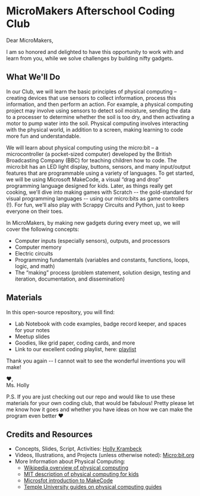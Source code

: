 # MicroMakers Afterschool Coding Club

Dear MicroMakers,

I am so honored and delighted to have this opportunity to work with and learn from you, while we solve challenges by building nifty gadgets. 

## What We'll Do
In our Club, we will learn the basic principles of physical computing – creating devices that use sensors to collect information, process this information, and then perform an action. For example, a physical computing project may involve using sensors to detect soil moisture, sending the data to a processer to determine whether the soil is too dry, and then activating a motor to pump water into the soil. Physical computing involves interacting with the physical world, in addition to a screen, making learning to code more fun and understandable. 

We will learn about physical computing using the micro:bit – a microcontroller (a pocket-sized computer) developed by the British Broadcasting Company (BBC) for teaching children how to code. The micro:bit has an LED light display, buttons, sensors, and many input/output features that are programmable using a variety of languages. To get started, we will be using Microsoft MakeCode, a visual “drag and drop” programming language designed for kids. Later, as things really get cooking, we'll dive into making games with Scratch -- the gold-standard for visual programming languages -- using our micro:bits as game controllers (!). For fun, we'll also play with Scrappy Circuits and Python, just to keep everyone on their toes. 

In MicroMakers, by making new gadgets during every meet up, we will cover the following concepts:

 - Computer inputs (especially sensors), outputs, and processors
 - Computer memory
 - Electric circuits
 - Programming fundamentals (variables and constants, functions, loops, logic, and math)
 - The “making” process (problem statement, solution design, testing and iteration, documentation, and dissemination)
 
 ## Materials
 In this open-source repository, you will find:
 
 - Lab Notebook with code examples, badge record keeper, and spaces for your notes
 - Meetup slides
 - Goodies, like grid paper, coding cards, and more
 - Link to our excellent coding playlist, here: [playlist](https://open.spotify.com/playlist/1I0ntR8Bl7KESXRI7BwELo?si=85ca48f2c6a344ec)

Thank you again -- I cannot wait to see the wonderful inventions you will make!

❤️,
<br>
Ms. Holly

P.S. If you are just checking out our repo and would like to use these materials for your own coding club, that would be fabulous! Pretty please let me know how it goes and whether you have ideas on how we can make the program even better ❤️


## Credits and Resources

 - Concepts, Slides, Script, Activities: [Holly Krambeck](learningpython64@gmail.com)
 - Videos, Illustrations, and Projects (unless otherwise noted): [Micro:bit.org](https://microbit.org/get-started)
 - More Information about Physical Computing:
    + [Wikipedia overview of physical computing](https://en.wikipedia.org/wiki/Physical_computing)
    + [MIT description of physical computing for kids](http://k12maker.mit.edu/physical-computing.html)
    + [Microsfot introduction to MakeCode](https://www.microsoft.com/en-us/research/uploads/prod/2020/04/physical-computing.pdf)
    + [Temple University guides on physical computing guides](https://guides.temple.edu/c.php?g=419841&p=2863656)

